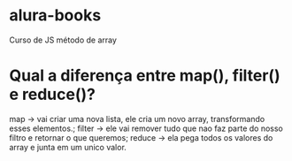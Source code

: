 # alura-books
Curso de JS método de array

# Qual a diferença entre map(), filter() e reduce()?
map -> vai criar uma nova lista, ele cria um novo array, transformando esses elementos.;
filter -> ele vai remover tudo que nao faz parte do nosso filtro e retornar o que queremos;
reduce -> ela pega todos os valores do array e junta em um unico valor.
